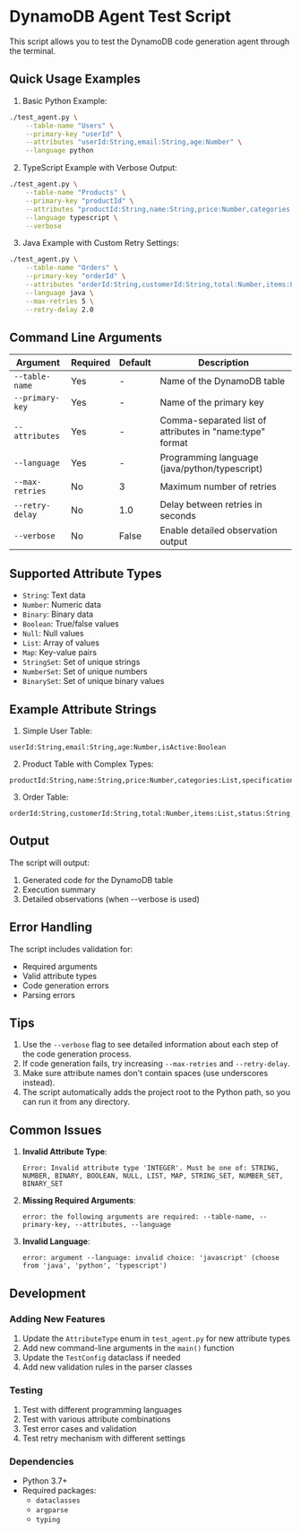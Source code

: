 # DynamoDB Agent Test Script

This script allows you to test the DynamoDB code generation agent through the terminal.

## Quick Usage Examples

1. Basic Python Example:
```bash
./test_agent.py \
    --table-name "Users" \
    --primary-key "userId" \
    --attributes "userId:String,email:String,age:Number" \
    --language python
```

2. TypeScript Example with Verbose Output:
```bash
./test_agent.py \
    --table-name "Products" \
    --primary-key "productId" \
    --attributes "productId:String,name:String,price:Number,categories:List" \
    --language typescript \
    --verbose
```

3. Java Example with Custom Retry Settings:
```bash
./test_agent.py \
    --table-name "Orders" \
    --primary-key "orderId" \
    --attributes "orderId:String,customerId:String,total:Number,items:List" \
    --language java \
    --max-retries 5 \
    --retry-delay 2.0
```

## Command Line Arguments

| Argument | Required | Default | Description |
|----------|----------|---------|-------------|
| `--table-name` | Yes | - | Name of the DynamoDB table |
| `--primary-key` | Yes | - | Name of the primary key |
| `--attributes` | Yes | - | Comma-separated list of attributes in "name:type" format |
| `--language` | Yes | - | Programming language (java/python/typescript) |
| `--max-retries` | No | 3 | Maximum number of retries |
| `--retry-delay` | No | 1.0 | Delay between retries in seconds |
| `--verbose` | No | False | Enable detailed observation output |

## Supported Attribute Types

- `String`: Text data
- `Number`: Numeric data
- `Binary`: Binary data
- `Boolean`: True/false values
- `Null`: Null values
- `List`: Array of values
- `Map`: Key-value pairs
- `StringSet`: Set of unique strings
- `NumberSet`: Set of unique numbers
- `BinarySet`: Set of unique binary values

## Example Attribute Strings

1. Simple User Table:
```
userId:String,email:String,age:Number,isActive:Boolean
```

2. Product Table with Complex Types:
```
productId:String,name:String,price:Number,categories:List,specifications:Map,images:BinarySet
```

3. Order Table:
```
orderId:String,customerId:String,total:Number,items:List,status:String,createdAt:Number
```

## Output

The script will output:
1. Generated code for the DynamoDB table
2. Execution summary
3. Detailed observations (when --verbose is used)

## Error Handling

The script includes validation for:
- Required arguments
- Valid attribute types
- Code generation errors
- Parsing errors

## Tips

1. Use the `--verbose` flag to see detailed information about each step of the code generation process.
2. If code generation fails, try increasing `--max-retries` and `--retry-delay`.
3. Make sure attribute names don't contain spaces (use underscores instead).
4. The script automatically adds the project root to the Python path, so you can run it from any directory.

## Common Issues

1. **Invalid Attribute Type**:
   ```
   Error: Invalid attribute type 'INTEGER'. Must be one of: STRING, NUMBER, BINARY, BOOLEAN, NULL, LIST, MAP, STRING_SET, NUMBER_SET, BINARY_SET
   ```

2. **Missing Required Arguments**:
   ```
   error: the following arguments are required: --table-name, --primary-key, --attributes, --language
   ```

3. **Invalid Language**:
   ```
   error: argument --language: invalid choice: 'javascript' (choose from 'java', 'python', 'typescript')
   ```

## Development

### Adding New Features
1. Update the `AttributeType` enum in `test_agent.py` for new attribute types
2. Add new command-line arguments in the `main()` function
3. Update the `TestConfig` dataclass if needed
4. Add new validation rules in the parser classes

### Testing
1. Test with different programming languages
2. Test with various attribute combinations
3. Test error cases and validation
4. Test retry mechanism with different settings

### Dependencies
- Python 3.7+
- Required packages:
  - `dataclasses`
  - `argparse`
  - `typing` 